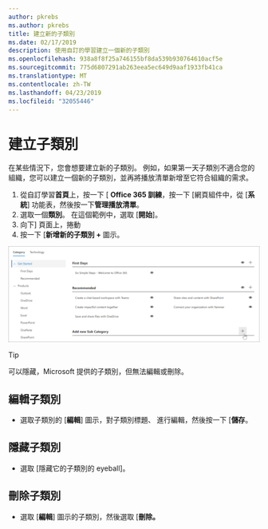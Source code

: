 ```yaml
---
author: pkrebs
ms.author: pkrebs
title: 建立新的子類別
ms.date: 02/17/2019
description: 使用自訂的學習建立一個新的子類別
ms.openlocfilehash: 938a8f8f25a746155bf8da539b930764610acf5e
ms.sourcegitcommit: 775d6807291ab263eea5ec649d9aaf1933fb41ca
ms.translationtype: MT
ms.contentlocale: zh-TW
ms.lasthandoff: 04/23/2019
ms.locfileid: "32055446"
---
```

# <a name="create-a-subcategory"></a>建立子類別 
在某些情況下，您會想要建立新的子類別。 例如，如果第一天子類別不適合您的組織，您可以建立一個新的子類別，並再將播放清單新增至它符合組織的需求。 

1. 從自訂學習**首頁**上，按一下 [ **Office 365 訓練**，按一下 [網頁組件中，從 [**系統**] 功能表，然後按一下**管理播放清單**。 
2. 選取一個**類別**。 在這個範例中，選取 [**開始**]。  
3. 向下] 頁面上，捲動 
3. 按一下 [**新增新的子類別 +** 圖示。  

![cg newsubcategory.png](media/cg-newsubcategory.png)

> [!TIP]
> 可以隱藏，Microsoft 提供的子類別，但無法編輯或刪除。 

## <a name="edit-a-subcategory"></a>編輯子類別
- 選取子類別的 [**編輯**] 圖示，對子類別標題、 進行編輯，然後按一下 [**儲存**。

## <a name="hide-a-subcategory"></a>隱藏子類別
- 選取 [隱藏它的子類別的 eyeball]。 

## <a name="delete-a-subcategory"></a>刪除子類別
- 選取 [**編輯**] 圖示的子類別，然後選取 [**刪除。** 
